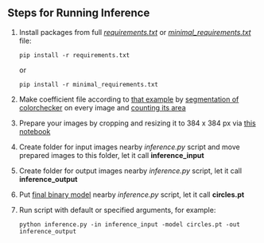 ## Steps for Running Inference

1. Install packages from full [*requirements.txt*](https://github.com/kiteiru/nsu-diploma-wheat/blob/main/requirements.txt) or [*minimal_requirements.txt*](https://github.com/kiteiru/nsu-diploma-wheat/blob/main/project/smp/pipeline/inference/minimal_requirements.txt) file:

    ```
    pip install -r requirements.txt 
    ```
    or
    ```
    pip install -r minimal_requirements.txt 
    ```


2. Make coefficient file according to [that example](https://github.com/kiteiru/nsu-diploma-wheat/blob/main/notebooks/approximate_colorchecker/coefs.json) by [segmentation of colorchecker](https://github.com/kiteiru/nsu-diploma-wheat/tree/main/notebooks/colorchecker_segmentation) on every image and [counting its area](https://github.com/kiteiru/nsu-diploma-wheat/blob/main/notebooks/approximate_colorchecker/approx.ipynb)
3. Prepare your images by cropping and resizing it to 384 x 384 px via [this notebook](https://github.com/kiteiru/nsu-diploma-wheat/blob/main/notebooks/images_cropping/cropping.ipynb)
4. Create folder for input images nearby *inference.py* script and move prepared images to this folder, let it call **inference_input**
5. Create folder for output images nearby *inference.py* script, let it call **inference_output**
6. Put [final binary model](https://github.com/kiteiru/nsu-diploma-wheat/releases/tag/v1.0.0) nearby *inference.py* script, let it call **circles.pt**
7. Run script with default or specified arguments, for example:

    ```
    python inference.py -in inference_input -model circles.pt -out inference_output
    ```